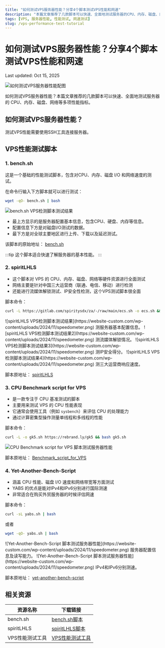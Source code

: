 ```yaml
---
title: "如何测试VPS服务器性能？分享4个脚本测试VPS性能和网速"
description: "本篇文章推荐了几款脚本可以快速、全面地测试服务器的CPU、内存、磁盘、网络等多项性能指标。"
tags: [VPS, 服务器性能, 性能测试, 网速测试]
slug: /vps-performance-test-tutorial
---
```


# 如何测试VPS服务器性能？分享4个脚本测试VPS性能和网速

Last updated: Oct 15, 2025

![如何测试VPS服务器性能配图](https://website-custom.com/wp-content/uploads/2024/11/speedometer.png)

如何测试VPS服务器性能？本篇文章推荐的几款脚本可以快速、全面地测试服务器的 CPU、内存、磁盘、网络等多项性能指标。

## 如何测试VPS服务器性能？

测试VPS性能需要使用SSH工具连接服务器。

## VPS性能测试脚本

### 1. bench.sh

这是一个基础的性能测试脚本，包含对CPU、内存、磁盘 I/O 和网络速度的测试。

在命令行输入下方脚本就可以进行测试：

```bash
wget -qO- bench.sh | bash
```

![bench.sh VPS检测脚本测试结果](https://website-custom.com/wp-content/uploads/2024/11/speedometer.png)

- 最上方显示的是服务器配置基本信息，包含CPU、硬盘、内存等信息。
- 配置信息下方是对磁盘I/O测试的数据。
- 最下方是对全球主要地区进行上传、下载以及延迟测试。

该脚本的原始地址：
[bench.sh](https://github.com/teddysun/across/blob/master/bench.sh)

:::tip
这个脚本适合快速了解服务器的基本性能。
:::

### 2. spiritLHLS

- 这个脚本对 VPS 的 CPU、内存、磁盘、网络等硬件资源进行全面测试
- 网络主要是针对中国三大运营商（联通、电信、移动）进行检测
- 还能进行流媒体解锁测试、IP安全性检测，这个VPS测试脚本很全面

脚本命令：

```bash
curl -L https://gitlab.com/spiritysdx/za/-/raw/main/ecs.sh -o ecs.sh && chmod +x ecs.sh && bash ecs.sh -m 1
```

<Tabs>
<TabItem value="basic-test" label="基础测试" default>
![spiritLHLS VPS检测脚本测试结果](https://website-custom.com/wp-content/uploads/2024/11/speedometer.png)
测服务器基本配置信息。
</TabItem>
<TabItem value="media-test" label="流媒体测试">
![spiritLHLS VPS检测脚本测试结果2](https://website-custom.com/wp-content/uploads/2024/11/speedometer.png)
测流媒体解锁情况。
</TabItem>
<TabItem value="security-test" label="安全测试">
![spiritLHLS VPS检测脚本测试结果3](https://website-custom.com/wp-content/uploads/2024/11/speedometer.png)
测IP安全得分。
</TabItem>
<TabItem value="network-test" label="网络测试">
![spiritLHLS VPS检测脚本测试结果4](https://website-custom.com/wp-content/uploads/2024/11/speedometer.png)
测三大运营商响应速度。
</TabItem>
</Tabs>

脚本原地址：
[spiritLHLS](https://github.com/spiritLHLS/ecs)

### 3. CPU Benchmark script for VPS

- 是一款专注于 CPU 基准测试的脚本
- 主要用来测试 VPS 的 CPU 性能表现
- 它通常会使用工具（例如 `sysbench`）来评估 CPU 的处理能力
- 通过计算密集型操作测量单线程和多线程的性能

脚本命令：

```bash
curl -L -o gk5.sh https://rebrand.ly/gk5 && bash gk5.sh
```

![CPU Benchmark script for VPS 脚本测试服务器性能](https://website-custom.com/wp-content/uploads/2024/11/speedometer.png)

脚本原地址：
[Benchmark_script_for_VPS](https://github.com/mikeyang01/Benchmark_script_for_VPS)

### 4. Yet-Another-Bench-Script

- 涵盖 CPU 性能、磁盘 I/O 速度和网络带宽等方面测试
- YABS 的优点是能对IPv4和IPv6分别进行国际测速
- 非常适合在购买外贸服务器的时候评估网速

脚本命令：

```bash
curl -sL yabs.sh | bash
```

或者

```bash
wget -qO- yabs.sh | bash
```

<Tabs>
<TabItem value="performance-test" label="性能测试" default>
![Yet-Another-Bench-Script 脚本测试服务器性能](https://website-custom.com/wp-content/uploads/2024/11/speedometer.png)
服务器配置信息及读写能力。
</TabItem>
<TabItem value="speed-test" label="测速测试">
![Yet-Another-Bench-Script 脚本测试服务器性能](https://website-custom.com/wp-content/uploads/2024/11/speedometer.png)
IPv4和IPv6分别测速。
</TabItem>
</Tabs>

脚本原地址：
[yet-another-bench-script](https://github.com/masonr/yet-another-bench-script)

## 相关资源

| 资源名称 | 下载链接 |
|---------|----------|
| bench.sh | [bench.sh脚本](https://github.com/teddysun/across/blob/master/bench.sh) |
| spiritLHLS | [spiritLHLS脚本](https://github.com/spiritLHLS/ecs) |
| VPS性能测试工具 | [VPS性能测试工具](https://website-custom.com/resources/) |
